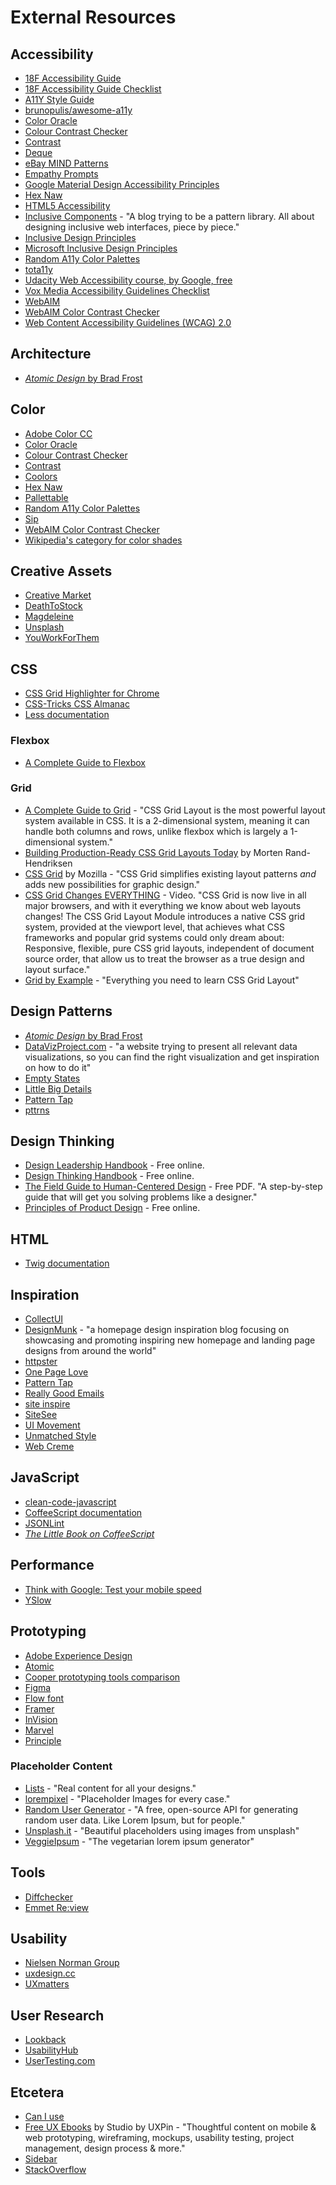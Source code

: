 # External Resources

## Accessibility

- [18F Accessibility Guide](https://accessibility.18f.gov/)
- [18F Accessibility Guide Checklist](https://accessibility.18f.gov/checklist/)
- [A11Y Style Guide](http://a11y-style-guide.com/style-guide/)
- [brunopulis/awesome-a11y](https://github.com/brunopulis/awesome-a11y)
- [Color Oracle](http://colororacle.org/)
- [Colour Contrast Checker](https://www.paciellogroup.com/resources/contrastanalyser/)
- [Contrast](https://usecontrast.com/)
- [Deque](https://www.deque.com/)
- [eBay MIND Patterns](https://ianmcburnie.github.io/mindpatterns/index.html)
- [Empathy Prompts](https://empathyprompts.net/)
- [Google Material Design Accessibility Principles](https://material.io/guidelines/usability/accessibility.html)
- [Hex Naw](https://hexnaw.com/)
- [HTML5 Accessibility](http://www.html5accessibility.com/)
- [Inclusive Components](https://inclusive-components.design/) - "A blog trying to be a pattern library. All about designing inclusive web interfaces, piece by piece."
- [Inclusive Design Principles](http://inclusivedesignprinciples.org/)
- [Microsoft Inclusive Design Principles](https://www.microsoft.com/en-us/design/inclusive)
- [Random A11y Color Palettes](https://randoma11y.com/)
- [tota11y](http://khan.github.io/tota11y/)
- [Udacity Web Accessibility course, by Google, free](https://www.udacity.com/course/web-accessibility--ud891)
- [Vox Media Accessibility Guidelines Checklist](http://accessibility.voxmedia.com/)
- [WebAIM](http://webaim.org/resources/designers/)
- [WebAIM Color Contrast Checker](http://webaim.org/resources/contrastchecker/)
- [Web Content Accessibility Guidelines (WCAG) 2.0](https://www.w3.org/TR/WCAG20/)

## Architecture

- [*Atomic Design* by Brad Frost](http://atomicdesign.bradfrost.com/)

## Color

- [Adobe Color CC](https://color.adobe.com/create/color-wheel/)
- [Color Oracle](http://colororacle.org/)
- [Colour Contrast Checker](https://www.paciellogroup.com/resources/contrastanalyser/)
- [Contrast](https://usecontrast.com/)
- [Coolors](https://coolors.co/9ac4f8-99edcc-cb958e-e36588-9a275a)
- [Hex Naw](https://hexnaw.com/)
- [Pallettable](http://www.palettable.io/)
- [Random A11y Color Palettes](https://randoma11y.com/)
- [Sip](http://sipapp.io/)
- [WebAIM Color Contrast Checker](http://webaim.org/resources/contrastchecker/)
- [Wikipedia's category for color shades](https://en.wikipedia.org/wiki/Category:Shades_of_color_templates)

## Creative Assets

- [Creative Market](https://creativemarket.com/)
- [DeathToStock](http://deathtothestockphoto.com/)
- [Magdeleine](https://magdeleine.co/browse/)
- [Unsplash](https://unsplash.com/)
- [YouWorkForThem](https://www.youworkforthem.com/graphics/)

## CSS

- [CSS Grid Highlighter for Chrome](https://github.com/ademilter/chrome-css-grid-highlighter)
- [CSS-Tricks CSS Almanac](https://css-tricks.com/almanac/)
- [Less documentation](http://lesscss.org/)

### Flexbox

- [A Complete Guide to Flexbox](https://css-tricks.com/snippets/css/a-guide-to-flexbox/)

### Grid

- [A Complete Guide to Grid](https://css-tricks.com/snippets/css/complete-guide-grid/) - "CSS Grid Layout is the most powerful layout system available in CSS. It is a 2-dimensional system, meaning it can handle both columns and rows, unlike flexbox which is largely a 1-dimensional system."
- [Building Production-Ready CSS Grid Layouts Today](https://www.smashingmagazine.com/2017/06/building-production-ready-css-grid-layout/) by Morten Rand-Hendriksen
- [CSS Grid](https://www.mozilla.org/en-US/developer/css-grid/) by Mozilla - "CSS Grid simplifies existing layout patterns
*and* adds new possibilities for graphic design."
- [CSS Grid Changes EVERYTHING](https://youtu.be/7kVeCqQCxlk) - Video. "CSS Grid is now live in all major browsers, and with it everything we know about web layouts changes! The CSS Grid Layout Module introduces a native CSS grid system, provided at the viewport level, that achieves what CSS frameworks and popular grid systems could only dream about: Responsive, flexible, pure CSS grid layouts, independent of document source order, that allow us to treat the browser as a true design and layout surface."
- [Grid by Example](https://gridbyexample.com/) - "Everything you need to learn CSS Grid Layout"

## Design Patterns

- [*Atomic Design* by Brad Frost](http://atomicdesign.bradfrost.com/)
- [DataVizProject.com](http://datavizproject.com/) - "a website trying to present all relevant data visualizations, so you can find the right visualization and get inspiration on how to do it"
- [Empty States](http://emptystat.es/)
- [Little Big Details](http://littlebigdetails.com/)
- [Pattern Tap](http://zurb.com/patterntap)
- [pttrns](https://pttrns.com/)

## Design Thinking

- [Design Leadership Handbook](https://www.designbetter.co/design-leadership-handbook) - Free online.
- [Design Thinking Handbook](https://www.designbetter.co/design-thinking) - Free online.
- [The Field Guide to Human-Centered Design](http://www.designkit.org//resources/1) - Free PDF. "A step-by-step guide that will get you solving problems like a designer."
- [Principles of Product Design](https://www.designbetter.co/principles-of-product-design) - Free online.

## HTML

- [Twig documentation](https://twig.sensiolabs.org/doc/2.x/)

## Inspiration

- [CollectUI](http://collectui.com/)
- [DesignMunk](https://designmunk.com/) - "a homepage design inspiration blog focusing on showcasing and promoting inspiring new homepage and landing page designs from around the world"
- [httpster](https://httpster.net)
- [One Page Love](https://onepagelove.com/)
- [Pattern Tap](http://zurb.com/patterntap)
- [Really Good Emails](http://reallygoodemails.com/)
- [site inspire](https://www.siteinspire.com/)
- [SiteSee](https://sitesee.co/)
- [UI Movement](https://uimovement.com/)
- [Unmatched Style](http://unmatchedstyle.com/)
- [Web Creme](http://www.webcreme.com/)

## JavaScript

- [clean-code-javascript](https://github.com/ryanmcdermott/clean-code-javascript/blob/master/README.md)
- [CoffeeScript documentation](http://coffeescript.org/)
- [JSONLint](https://jsonlint.com/)
- [*The Little Book on CoffeeScript*](http://arcturo.github.io/library/coffeescript/)

## Performance

- [Think with Google: Test your mobile speed](https://testmysite.thinkwithgoogle.com/intl/en-us)
- [YSlow](http://yslow.org/)

## Prototyping

- [Adobe Experience Design](https://www.adobe.com/products/experience-design.html#x)
- [Atomic](https://atomic.io/)
- [Cooper prototyping tools comparison](https://www.cooper.com/prototyping-tools)
- [Figma](https://www.figma.com/)
- [Flow font](http://danross.co/flow/)
- [Framer](https://framer.com/)
- [InVision](https://www.invisionapp.com/)
- [Marvel](https://marvelapp.com/)
- [Principle](http://principleformac.com/)

### Placeholder Content

- [Lists](http://www.lists.design/) - "Real content for all your designs."
- [lorempixel](http://lorempixel.com/) - "Placeholder Images for every case."
- [Random User Generator](https://randomuser.me/) - "A free, open-source API for generating random user data. Like Lorem Ipsum, but for people."
- [Unsplash.it](https://unsplash.it/) - "Beautiful placeholders using images from unsplash"
- [VeggieIpsum](http://veggieipsum.com/) - "The vegetarian lorem ipsum generator"

## Tools

- [Diffchecker](https://www.diffchecker.com/)
- [Emmet Re:view](https://chrome.google.com/webstore/detail/emmet-review/epejoicbhllgiimigokgjdoijnpaphdp)

## Usability

- [Nielsen Norman Group](https://www.nngroup.com/)
- [uxdesign.cc](https://uxdesign.cc/)
- [UXmatters](http://www.uxmatters.com/)

## User Research

- [Lookback](https://lookback.io/)
- [UsabilityHub](https://usabilityhub.com/)
- [UserTesting.com](https://www.usertesting.com/)

## Etcetera

- [Can I use](http://caniuse.com/)
- [Free UX Ebooks](https://www.uxpin.com/studio/ebooks/) by Studio by UXPin - "Thoughtful content on mobile & web prototyping, wireframing, mockups, usability testing, project management, design process & more."
- [Sidebar](https://sidebar.io/)
- [StackOverflow](https://stackoverflow.com/)
